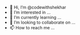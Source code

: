 - 👋 Hi, I’m @codewithshekhar
- 👀 I’m interested in ...
- 🌱 I’m currently learning ...
- 💞️ I’m looking to collaborate on ...
- 📫 How to reach me ...

<!---
DeViLdsb/DeViLdsb is a ✨ special ✨ repository because its `README.md` (this file) appears on your GitHub profile.
You can click the Preview link to take a look at your changes.
--->
